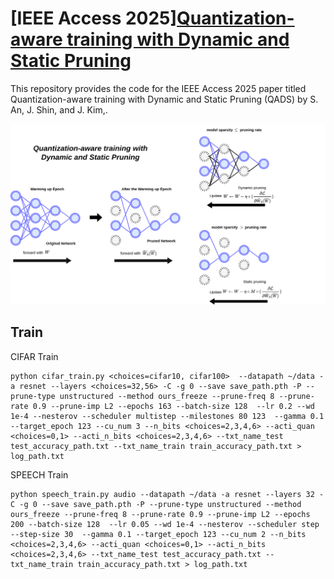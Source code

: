 # [IEEE Access 2025][Quantization-aware training with Dynamic and Static Pruning](https://ieeexplore.ieee.org/document/10946020)

This repository provides the code for the IEEE Access 2025 paper titled Quantization-aware training with Dynamic and Static Pruning (QADS) by S. An, J. Shin, and J. Kim,.



![QADS](img/QADS.png)


## Train

CIFAR Train

``` CIFAR train
python cifar_train.py <choices=cifar10, cifar100>  --datapath ~/data -a resnet --layers <choices=32,56> -C -g 0 --save save_path.pth -P --prune-type unstructured --method ours_freeze --prune-freq 8 --prune-rate 0.9 --prune-imp L2 --epochs 163 --batch-size 128  --lr 0.2 --wd 1e-4 --nesterov --scheduler multistep --milestones 80 123  --gamma 0.1 --target_epoch 123 --cu_num 3 --n_bits <choices=2,3,4,6> --acti_quan <choices=0,1> --acti_n_bits <choices=2,3,4,6> --txt_name_test test_accuracy_path.txt --txt_name_train train_accuracy_path.txt > log_path.txt

```
SPEECH Train

``` SPEECH train
python speech_train.py audio --datapath ~/data -a resnet --layers 32 -C -g 0 --save save_path.pth -P --prune-type unstructured --method ours_freeze --prune-freq 8 --prune-rate 0.9 --prune-imp L2 --epochs 200 --batch-size 128  --lr 0.05 --wd 1e-4 --nesterov --scheduler step --step-size 30  --gamma 0.1 --target_epoch 123 --cu_num 2 --n_bits <choices=2,3,4,6> --acti_quan <choices=0,1> --acti_n_bits <choices=2,3,4,6> --txt_name_test test_accuracy_path.txt --txt_name_train train_accuracy_path.txt > log_path.txt
```
